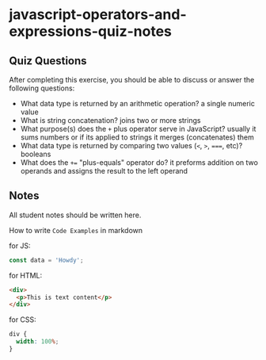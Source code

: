 # javascript-operators-and-expressions-quiz-notes

## Quiz Questions

After completing this exercise, you should be able to discuss or answer the following questions:

- What data type is returned by an arithmetic operation?
  a single numeric value
- What is string concatenation?
  joins two or more strings
- What purpose(s) does the `+` plus operator serve in JavaScript?
  usually it sums numbers or if its applied to strings it merges (concatenates) them
- What data type is returned by comparing two values (`<`, `>`, `===`, etc)?
  booleans
- What does the `+=` "plus-equals" operator do?
  it preforms addition on two operands and assigns the result to the left operand

## Notes

All student notes should be written here.

How to write `Code Examples` in markdown

for JS:

```javascript
const data = 'Howdy';
```

for HTML:

```html
<div>
  <p>This is text content</p>
</div>
```

for CSS:

```css
div {
  width: 100%;
}
```
